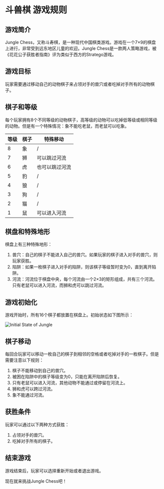# 斗兽棋 游戏规则

## 游戏简介
Jungle Chess，又称斗寿棋，是一种现代中国棋类游戏。游戏在一个7×9的棋盘上进行，非常受到远东地区儿童的欢迎。Jungle Chess是一款两人策略游戏，被《花花公子获胜者指南》评为类似于西方的Stratego游戏。

## 游戏目标
玩家需要通过移动自己的动物棋子来占领对手的兽穴或者吃掉对手所有的动物棋子。

## 棋子和等级
每个玩家拥有8个不同等级的动物棋子，高等级的动物可以吃掉低等级或相同等级的动物。但是有一个特殊情况：象不能吃老鼠，而老鼠可以吃象。

| 等级 | 棋子 | 特殊移动 | 
| --- | --- | --- |
| 8 | 象 | / |
| 7 | 狮 | 可以跳过河流 |
| 6 | 虎 | 也可以跳过河流 |
| 5 | 豹 | / |
| 4 | 狼 | / |
| 3 | 狗 | / |
| 2 | 猫 | / |
| 1 | 鼠 | 可以进入河流 |

## 棋盘和特殊地形
棋盘上有三种特殊地形：

1. 兽穴：自己的棋子不能进入自己的兽穴。如果玩家的棋子进入对手的兽穴，则玩家获胜。
2. 陷阱：如果一枚棋子进入对手的陷阱，则该棋子等级暂时变为0，直到离开陷阱。
3. 河流：河流位于棋盘中央，每个河流由一个2×3的矩形组成，共有三个河流。只有老鼠可以进入河流，而狮和虎可以跳过河流。

## 游戏初始化
游戏开始时，所有16个棋子都放置在棋盘上。初始状态如下图所示：

![Initial State of Jungle]([https://pic.ntimg.cn/file/20200410/23136264_173349327424_2.jpg](https://cdn.discordapp.com/attachments/1108757293706772512/1108757447654522920/image.png))

## 棋子移动
每回合玩家可以移动一枚自己的棋子到相邻的空格或者吃掉对手的一枚棋子。但是需要注意以下规则：

1. 棋子不能移动到自己的兽穴。
2. 被困在陷阱中的棋子等级变为0，只能在离开陷阱后恢复。
3. 只有老鼠可以进入河流，其他动物不能通过或停留在河流上。
4. 狮和虎可以跨过河流。
5. 象不能通过河流。

## 获胜条件
玩家可以通过以下两种方式获胜：

1. 占领对手的兽穴。
2. 吃掉对手所有的棋子。

## 结束游戏
游戏结束后，玩家可以选择重新开始或者退出游戏。

现在就来挑战Jungle Chess吧！

